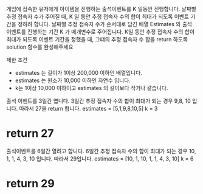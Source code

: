 게임에 접속한 유저에게 아이템을 진행하는 출석이벤트를 K 일동안 진행합니다.
날짜별 추정 접속자 수가 주어질 때, K 일 동안 추정 접속자 수의 합이 최대가 되도록 이벤트 기간을 정하려 합니다.
날짜별 추정 접속자 수가 순서대로 담긴 배열 Estimates 와 출석 이벤트를 진행하는 기간 K 가 매개변수로 주어집니다.
K일 동안 추정 접속자 수의 합이 최대가 되도록 이벤트 기간을 정했을 때, 
그떄의 추정 접속자 수 합을 return 하도록 solution 함수를 완성해주세요

제한 조건 
* estimates 는 길이가 1이상 200,000 이하인 배열입니다.
* estimates 는 원소가 10,000 이하인 자연수 입니다.
* k는 1이상 10,000 이하이고 estimates 의 길이보다 작거나 같습니다.


출석 이벤트를 3일간 엽니다. 3일간 추정 접속자 수의 합이 최대가 되는 경우 9,8, 10 입니다.
따라서 27을 return 합니다.
estimates = [5,1,9,8,10,5]
k = 3
# return 27


출석이벤트를 6일간 열려고 합니다. 6일간 추정 접속자 수의 합이 최대가 되는 경우 10, 1, 1, 4, 3, 10 입니다.
따라서 29입니다.
estimates = [10, 1, 10, 1, 1, 4, 3, 10]
k = 6
# return 29

